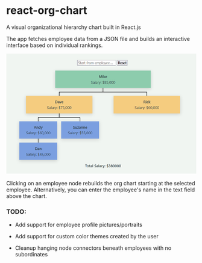# react-org-chart
A visual organizational hierarchy chart built in React.js

The app fetches employee data from a JSON file and builds an interactive interface based on individual rankings.

![Screenshot](src/assets/react-org-chart-screenshot.png)

Clicking on an employee node rebuilds the org chart starting at the selected employee. Alternatively, you can enter the employee's name in the text field above the chart.


### TODO:

* Add support for employee profile pictures/portraits

* Add support for custom color themes created by the user

* Cleanup hanging node connectors beneath employees with no subordinates

